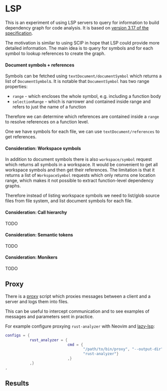 # LSP

This is an experiment of using LSP servers to query for information to build dependency graph for code analysis.
It is based on [version 3.17 of the specification](https://microsoft.github.io/language-server-protocol/specifications/lsp/3.17/specification/).

The motivation is similar to using SCIP in hope that LSP could provide more detailed information.
The main idea is to query for symbols and for each symbol to lookup references to create the graph.

#### Document symbols + references

Symbols can be fetched using `textDocument/documentSymbol` which returns a list of `DocumentSymbol`s.
It is notable that `DocumentSymbol` has two range properties:
- `range` - which encloses the whole symbol, e.g. including a function body
- `selectionRange` - which is narrower and contained inside range and refers to just the name of a function

Therefore we can determine which references are contained inside a `range` to resolve references on a function level.

One we have symbols for each file, we can use `textDocument/references` to get references.

#### Consideration: Workspace symbols

In addition to document symbols there is also `workspace/symbol` request which returns all symbols in a workspace.
It would be convenient to get all workspace symbols and then get their references.
The limitation is that it returns a list of `WorkspaceSymbol` requests which only returns one location range, which makes it not possible to extract function-level dependency graphs.

Therefore instead of listing workspace symbols we need to list/glob source files from file system, and list document symbols for each file.

#### Consideration: Call hierarchy

TODO

#### Consideration: Semantic tokens

TODO

#### Consideration: Monikers

TODO

## Proxy

There is a [proxy](./bin/proxy) script which proxies messages between a client and a server and logs them into files.

This can be useful to intercept communication and to see examples of messages and parameters sent in practice.

For example configure proxying `rust-analyzer` with Neovim and [lazy-lsp](https://github.com/dundalek/lazy-lsp.nvim):
```lua
configs = {
           rust_analyzer = {
                            cmd = {
                                   "/path/to/bin/proxy", "--output-dir", "/some/dir", "--",
                                   "rust-analyzer"}
                            ,}
           ,}
,
```

## Results
